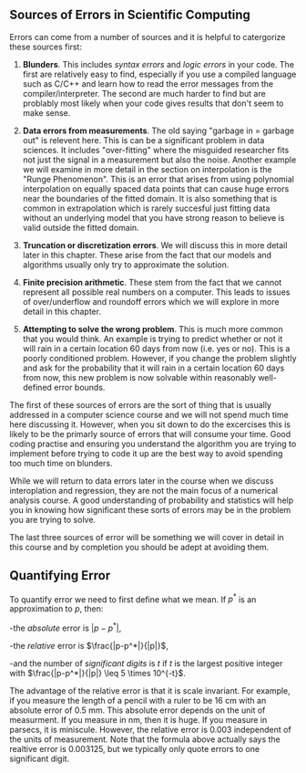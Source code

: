 ## Sources of Errors in Scientific Computing

Errors can come from a number of sources and it is helpful to catergorize these sources first:

1. **Blunders**.  This includes *syntax errors* and *logic errors* in your code.  The first are relatively easy to find, especially if you use a compiled language such as C/C++ and learn how to read the error messages from the compiler/interpreter.  The second are much harder to find but are problably most likely when your code gives results that don't seem to make sense.

2. **Data errors from measurements**.  The old saying "garbage in = garbage out" is relevent here.  This is can be a significant problem in data sciences.  It includes "over-fitting" where the misguided researcher fits not just the signal in a measurement but also the noise.  Another example we will examine in more detail in the section on interpolation is the "Runge Phenomenon".  This is an error that arises from using polynomial interpolation on equally spaced data points that can cause huge errors near the boundaries of the fitted domain.  It is also something that is common in extrapolation which is rarely succesful just fitting data without an underlying model that you have strong reason to believe is valid outside the fitted domain.

3. **Truncation or discretization errors**.  We will discuss this in more detail later in this chapter.  These arise from the fact that our models and algorithms usually only try to approximate the solution.  

4. **Finite precision arithmetic**.  These stem from the fact that we cannot represent all possible real numbers on a computer.  This leads to issues of over/underflow and roundoff errors which we will explore in more detail in this chapter.
5. **Attempting to solve the wrong problem**.  This is much more common that you would think.  An example is trying to predict whether or not it will rain in a certain location 60 days from now (i.e. yes or no).  This is a poorly conditioned problem.  However, if you change the problem slightly and ask for the probability that it will rain in a certain location 60 days from now, this new problem is now solvable within reasonably well-defined error bounds.  

The first of these sources of errors are the sort of thing that is usually addressed in a computer science course and we will not spend much time here discussing it.  However, when you sit down to do the excercises this is likely to be the primarly source of errors that will consume your time.  Good coding practise and ensuring you understand the algorithm you are trying to implement before trying to code it up are the best way to avoid spending too much time on blunders.

While we will return to data errors later in the course when we discuss interoplation and regression, they are not the main focus of a numerical analysis course.  A good understanding of probability and statistics will help you in knowing how significant these sorts of errors may be in the problem you are trying to solve.

The last three sources of error will be something we will cover in detail in this course and by completion you should be adept at avoiding them.  


## Quantifying Error

To quantify error we need to first define what we mean.
If $p^*$ is an approximation to $p$, then:

-the *absolute* error is $|p-p^*|$,

-the *relative* error is $\frac{|p-p^*|}{|p|}$,

-and the number of *significant digits* is $t$ if $t$ is the largest positive integer with $\frac{|p-p^*|}{|p|} \leq 5 \times 10^{-t}$.

The advantage of the relative error is that it is scale invariant.  For example, if you measure the length of a pencil with a ruler to be $16$ cm with an absolute error of $0.5$ mm.  This absolute error depends on the unit of measurment.  If you measure in nm, then it is huge.  If you measure in parsecs, it is miniscule.  However, the relative error is $0.003$ independent of the units of measurement.  Note that the formula above actually says the realtive error is $0.003125$, but we typically only quote errors to one significant digit.

